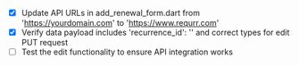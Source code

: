- [x] Update API URLs in add_renewal_form.dart from 'https://yourdomain.com' to 'https://www.requrr.com'
- [x] Verify data payload includes 'recurrence_id': '' and correct types for edit PUT request
- [ ] Test the edit functionality to ensure API integration works

